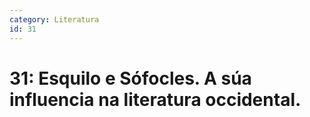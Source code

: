 ```yaml
---
category: Literatura
id: 31
---
```


# 31: Esquilo e Sófocles. A súa influencia na literatura occidental.
